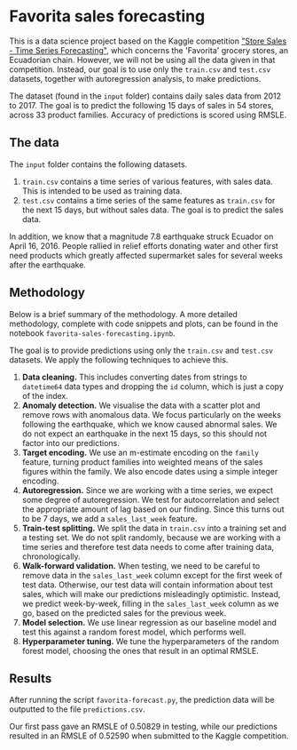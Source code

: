 # Favorita sales forecasting

This is a data science project based on the Kaggle competition ["Store Sales - Time Series Forecasting"](https://www.kaggle.com/competitions/store-sales-time-series-forecasting/), which concerns the 'Favorita' grocery stores, an Ecuadorian chain. However, we will not be using all the data given in that competition. Instead, our goal is to use only the `train.csv` and `test.csv` datasets, together with autoregression analysis, to make predictions.

The dataset (found in the `input` folder) contains daily sales data from 2012 to 2017. The goal is to predict the following 15 days of sales in 54 stores, across 33 product families. Accuracy of predictions is scored using RMSLE.

## The data

The `input` folder contains the following datasets.

1. `train.csv` contains a time series of various features, with sales data. This is intended to be used as training data.
2. `test.csv` contains a time series of the same features as `train.csv` for the next 15 days, but without sales data. The goal is to predict the sales data.

In addition, we know that a magnitude 7.8 earthquake struck Ecuador on April 16, 2016. People rallied in relief efforts donating water and other first need products which greatly affected supermarket sales for several weeks after the earthquake.

## Methodology

Below is a brief summary of the methodology. A more detailed methodology, complete with code snippets and plots, can be found in the notebook `favorita-sales-forecasting.ipynb`.

The goal is to provide predictions using only the `train.csv` and `test.csv` datasets. We apply the following techniques to achieve this.

1. **Data cleaning.** This includes converting dates from strings to `datetime64` data types and dropping the `id` column, which is just a copy of the index.
2. **Anomaly detection.** We visualise the data with a scatter plot and remove rows with anomalous data. We focus particularly on the weeks following the earthquake, which we know caused abnormal sales. We do not expect an earthquake in the next 15 days, so this should not factor into our predictions.
3. **Target encoding.** We use an m-estimate encoding on the `family` feature, turning product families into weighted means of the sales figures within the family. We also encode dates using a simple integer encoding.
4. **Autoregression.** Since we are working with a time series, we expect some degree of autoregression. We test for autocorrelation and select the appropriate amount of lag based on our finding. Since this turns out to be 7 days, we add a `sales_last_week` feature.
5. **Train-test splitting.** We split the data in `train.csv` into a training set and a testing set. We do not split randomly, because we are working with a time series and therefore test data needs to come after training data, chronologically.
6. **Walk-forward validation.** When testing, we need to be careful to remove data in the `sales_last_week` column except for the first week of test data. Otherwise, our test data will contain information about test sales, which will make our predictions misleadingly optimistic. Instead, we predict week-by-week, filling in the `sales_last_week` column as we go, based on the predicted sales for the previous week.
7. **Model selection.** We use linear regression as our baseline model and test this against a random forest model, which performs well. 
8. **Hyperparameter tuning.** We tune the hyperparameters of the random forest model, choosing the ones that result in an optimal RMSLE.

## Results

After running the script `favorita-forecast.py`, the prediction data will be outputted to the file `predictions.csv`.

Our first pass gave an RMSLE of 0.50829 in testing, while our predictions resulted in an RMSLE of 0.52590 when submitted to the Kaggle competition. 
